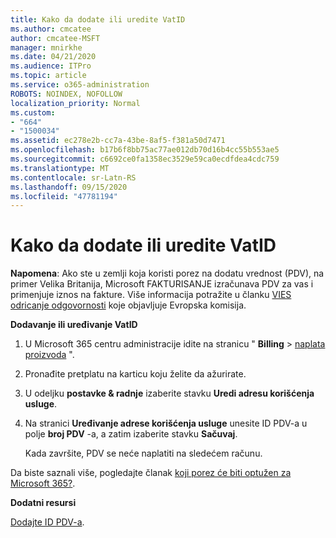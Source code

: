 ```yaml
---
title: Kako da dodate ili uredite VatID
ms.author: cmcatee
author: cmcatee-MSFT
manager: mnirkhe
ms.date: 04/21/2020
ms.audience: ITPro
ms.topic: article
ms.service: o365-administration
ROBOTS: NOINDEX, NOFOLLOW
localization_priority: Normal
ms.custom:
- "664"
- "1500034"
ms.assetid: ec278e2b-cc7a-43be-8af5-f381a50d7471
ms.openlocfilehash: b17b6f8bb75ac77ae012db70d16b4cc55b553ae5
ms.sourcegitcommit: c6692ce0fa1358ec3529e59ca0ecdfdea4cdc759
ms.translationtype: MT
ms.contentlocale: sr-Latn-RS
ms.lasthandoff: 09/15/2020
ms.locfileid: "47781194"
---
```

# <a name="how-to-add-or-edit-a-vatid"></a>Kako da dodate ili uredite VatID

**Napomena**: Ako ste u zemlji koja koristi porez na dodatu vrednost (PDV), na primer Velika Britanija, Microsoft FAKTURISANJE izračunava PDV za vas i primenjuje iznos na fakture. Više informacija potražite u članku [VIES odricanje odgovornosti](https://go.microsoft.com/fwlink/p/?LinkID=841741) koje objavljuje Evropska komisija.

**Dodavanje ili uređivanje VatID**

1. U Microsoft 365 centru administracije idite na stranicu " **Billing** \> [naplata proizvoda](https://go.microsoft.com/fwlink/p/?linkid=842054) ".

2. Pronađite pretplatu na karticu koju želite da ažurirate.

3. U odeljku **postavke & radnje** izaberite stavku **Uredi adresu korišćenja usluge**.

4. Na stranici **Uređivanje adrese korišćenja usluge** unesite ID PDV-a u polje **broj PDV** -a, a zatim izaberite stavku **Sačuvaj**.

    Kada završite, PDV se neće naplatiti na sledećem računu.

Da biste saznali više, pogledajte članak [koji porez će biti optužen za Microsoft 365?](https://docs.microsoft.com/microsoft-365/commerce/billing-and-payments/tax-information).

**Dodatni resursi**

[Dodajte ID PDV-a](https://docs.microsoft.com/microsoft-365/commerce/billing-and-payments/tax-information?view=o365-worldwide#add-your-vat-id-eu-countries-only).